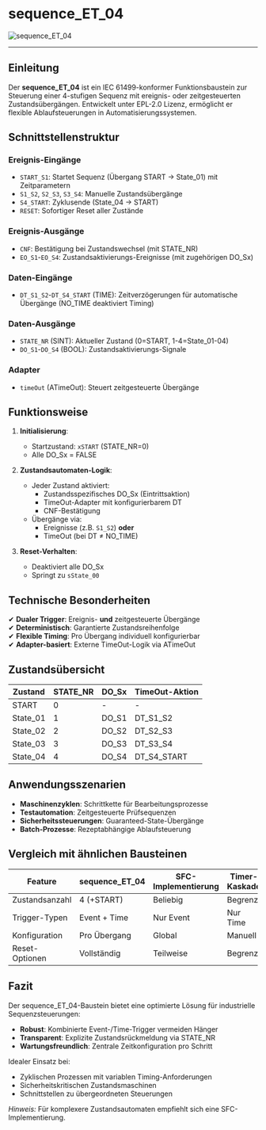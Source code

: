 # sequence_ET_04

![sequence_ET_04](https://github.com/user-attachments/assets/45499965-e192-4189-9058-341873ef42a9)

* * * * * * * * * *

## Einleitung
Der **sequence_ET_04** ist ein IEC 61499-konformer Funktionsbaustein zur Steuerung einer 4-stufigen Sequenz mit ereignis- oder zeitgesteuerten Zustandsübergängen.
Entwickelt unter EPL-2.0 Lizenz, ermöglicht er flexible Ablaufsteuerungen in Automatisierungssystemen.

## Schnittstellenstruktur

### **Ereignis-Eingänge**
- `START_S1`: Startet Sequenz (Übergang START → State_01) mit Zeitparametern
- `S1_S2`, `S2_S3`, `S3_S4`: Manuelle Zustandsübergänge
- `S4_START`: Zyklusende (State_04 → START)
- `RESET`: Sofortiger Reset aller Zustände

### **Ereignis-Ausgänge**
- `CNF`: Bestätigung bei Zustandswechsel (mit STATE_NR)
- `EO_S1`-`EO_S4`: Zustandsaktivierungs-Ereignisse (mit zugehörigen DO_Sx)

### **Daten-Eingänge**
- `DT_S1_S2`-`DT_S4_START` (TIME): 
  Zeitverzögerungen für automatische Übergänge (NO_TIME deaktiviert Timing)

### **Daten-Ausgänge**
- `STATE_NR` (SINT): Aktueller Zustand (0=START, 1-4=State_01-04)
- `DO_S1`-`DO_S4` (BOOL): Zustandsaktivierungs-Signale

### **Adapter**
- `timeOut` (ATimeOut): Steuert zeitgesteuerte Übergänge

## Funktionsweise

1. **Initialisierung**:
   - Startzustand: `xSTART` (STATE_NR=0)
   - Alle DO_Sx = FALSE

2. **Zustandsautomaten-Logik**:
   - Jeder Zustand aktiviert:
     - Zustandsspezifisches DO_Sx (Eintrittsaktion)
     - TimeOut-Adapter mit konfigurierbarem DT
     - CNF-Bestätigung
   - Übergänge via:
     - Ereignisse (z.B. `S1_S2`) **oder**
     - TimeOut (bei DT ≠ NO_TIME)

3. **Reset-Verhalten**:
   - Deaktiviert alle DO_Sx
   - Springt zu `sState_00`

## Technische Besonderheiten

✔ **Dualer Trigger**: Ereignis- **und** zeitgesteuerte Übergänge  
✔ **Deterministisch**: Garantierte Zustandsreihenfolge  
✔ **Flexible Timing**: Pro Übergang individuell konfigurierbar  
✔ **Adapter-basiert**: Externe TimeOut-Logik via ATimeOut  

## Zustandsübersicht

| Zustand | STATE_NR | DO_Sx | TimeOut-Aktion |
|---------|----------|-------|----------------|
| START   | 0        | -     | -              |
| State_01| 1        | DO_S1 | DT_S1_S2       |
| State_02| 2        | DO_S2 | DT_S2_S3       |
| State_03| 3        | DO_S3 | DT_S3_S4       |
| State_04| 4        | DO_S4 | DT_S4_START    |

## Anwendungsszenarien

- **Maschinenzyklen**: Schrittkette für Bearbeitungsprozesse
- **Testautomation**: Zeitgesteuerte Prüfsequenzen
- **Sicherheitssteuerungen**: Guaranteed-State-Übergänge
- **Batch-Prozesse**: Rezeptabhängige Ablaufsteuerung

## Vergleich mit ähnlichen Bausteinen

| Feature          | sequence_ET_04 | SFC-Implementierung | Timer-Kaskade |
|------------------|----------------|---------------------|---------------|
| Zustandsanzahl   | 4 (+START)     | Beliebig            | Begrenzt      |
| Trigger-Typen    | Event + Time   | Nur Event           | Nur Time      |
| Konfiguration    | Pro Übergang   | Global              | Manuell       |
| Reset-Optionen   | Vollständig    | Teilweise           | Begrenzt      |

## Fazit

Der sequence_ET_04-Baustein bietet eine optimierte Lösung für industrielle Sequenzsteuerungen:

- **Robust**: Kombinierte Event-/Time-Trigger vermeiden Hänger
- **Transparent**: Explizite Zustandsrückmeldung via STATE_NR
- **Wartungsfreundlich**: Zentrale Zeitkonfiguration pro Schritt

Idealer Einsatz bei:
- Zyklischen Prozessen mit variablen Timing-Anforderungen
- Sicherheitskritischen Zustandsmaschinen
- Schnittstellen zu übergeordneten Steuerungen

*Hinweis:* Für komplexere Zustandsautomaten empfiehlt sich eine SFC-Implementierung.

